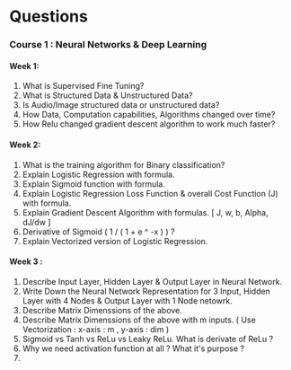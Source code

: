 
# Questions

### Course 1 : Neural Networks & Deep Learning
#### Week 1: 
1.	What is Supervised Fine Tuning? 
2.	What is Structured Data & Unstructured Data? 
3.	Is Audio/Image structured data or unstructured data? 
4.	How Data, Computation capabilities, Algorithms changed over time?
5.	How Relu changed gradient descent algorithm to work much faster? 

#### Week 2:
1.	What is the training algorithm for Binary classification?
2.	Explain Logistic Regression with formula.  
3.	Explain Sigmoid function with formula.
4.	Explain Logistic Regression Loss Function & overall Cost Function (J) with formula.  
5.	Explain Gradient Descent Algorithm with formulas. [ J, w, b, Alpha, dJ/dw ]
6.	Derivative of Sigmoid ( 1 / ( 1 + e ^ -x ) ) ?
7.	Explain Vectorized version of Logistic Regression.

#### Week 3 : 
1.  Describe Input Layer, Hidden Layer & Output Layer in Neural Network.
2.  Write Down the Neural Network Representation for 3 Input, Hidden Layer with 4 Nodes & Output Layer with 1 Node netowrk.
3.  Describe Matrix Dimenssions of the above.
4.  Describe Matrix Dimenssions of the above with m inputs. ( Use Vectorization : x-axis : m , y-axis : dim )
5.  Sigmoid vs Tanh vs ReLu vs Leaky ReLu. What is derivate of ReLu ?
6.  Why we need activation function at all ? What it's purpose ?
7.  
